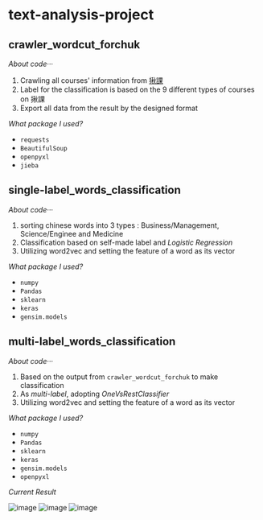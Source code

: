 # text-analysis-project

## crawler_wordcut_forchuk

*About code···*

1. Crawling all courses' information from [揪課](https://trevi.ctld.ncku.edu.tw/site/trevi_list)
2. Label for the classification is based on the 9 different types of courses on 揪課
3. Export all data from the result by the designed format

*What package I used?*

- `requests`
- `BeautifulSoup`
- `openpyxl`
- `jieba`

## single-label_words_classification

*About code···*

1. sorting chinese words into 3 types : Business/Management, Science/Enginee and Medicine
2. Classification based on self-made label and *Logistic Regression*
3. Utilizing word2vec and setting the feature of a word as its vector

*What package I used?*

- `numpy`
- `Pandas`
- `sklearn`
- `keras`
- `gensim.models`

## multi-label_words_classification

*About code···*

1. Based on the output from `crawler_wordcut_forchuk` to make classification
2. As *multi-label*, adopting *OneVsRestClassifier*
3. Utilizing word2vec and setting the feature of a word as its vector

*What package I used?*

- `numpy`
- `Pandas`
- `sklearn`
- `keras`
- `gensim.models`
- `openpyxl`

*Current Result*

![image](https://imgur.com/g6yqaED)
![image](https://imgur.com/SCzguvy)
![image](https://imgur.com/a/lW08OEc)
